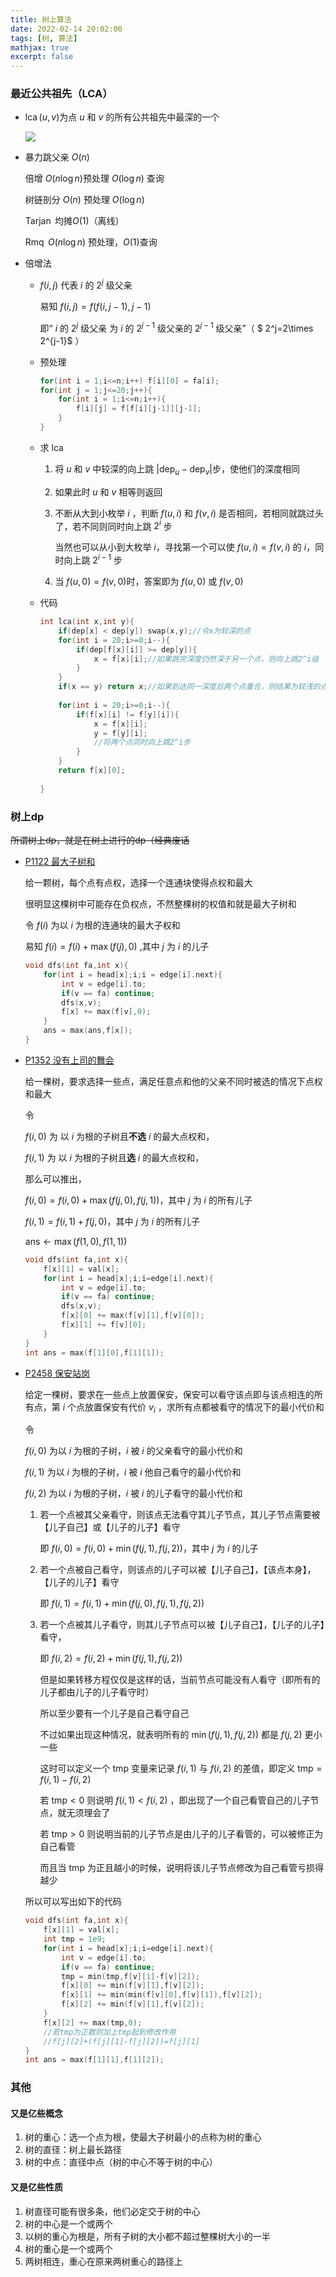 ```yaml
---
title: 树上算法
date: 2022-02-14 20:02:00
tags: [树, 算法]
mathjax: true
excerpt: false
---
```




### 最近公共祖先（LCA）

- $\operatorname{lca}(u,v)$为点 $u$ 和 $v$ 的所有公共祖先中最深的一个

  ![](https://tuchuang01-burnling.oss-cn-hangzhou.aliyuncs.com/ImgForBlog/202207122057886.png)

- 暴力跳父亲 $O(n)$

  倍增 $O(n\log n)$预处理 $O(\log n)$ 查询

  树链剖分 $O(n)$ 预处理 $O(\log n)$

  $\operatorname{Tarjan}$ 均摊$O(1)$（离线）

  $\operatorname{Rmq}$ $O(n \log n)$ 预处理，$O(1)$查询

- 倍增法

  - $f(i,j)$ 代表 $i$ 的 $2^j$ 级父亲

    易知 $f(i,j)=f(f(i,j-1),j-1)$

    即“ $i$ 的 $2^j$ 级父亲 为 $i$ 的 $2^{j-1}$ 级父亲的 $2^{j-1}$ 级父亲”（ $  2^j=2\times 2^{j-1}$ ）

  - 预处理

    ```cpp
    for(int i = 1;i<=n;i++) f[i][0] = fa[i];
    for(int j = 1;j<=20;j++){
        for(int i = 1;i<=n;i++){
            f[i][j] = f[f[i][j-1]][j-1];
        }
    }
    ```

  - 求 $\operatorname{lca}$

    1. 将 $u$ 和 $v$ 中较深的向上跳 $|\text{dep}_u-\text{dep}_v|$步，使他们的深度相同

    2. 如果此时 $u$ 和 $v$ 相等则返回

    3. 不断从大到小枚举 $i$ ，判断 $f(u,i)$ 和 $f(v,i)$ 是否相同，若相同就跳过头了，若不同则同时向上跳 $2^i$ 步

       当然也可以从小到大枚举 $i$，寻找第一个可以使 $f(u,i)=f(v,i)$ 的 $i$，同时向上跳 $2^{i-1}$ 步

    4. 当 $f(u,0)=f(v,0)$时，答案即为 $f(u,0)$ 或 $f(v,0)$

  - 代码

    ```cpp
    int lca(int x,int y){
        if(dep[x] < dep[y]) swap(x,y);//令x为较深的点
        for(int i = 20;i>=0;i--){
            if(dep[f[x][i]] >= dep[y]){
                x = f[x][i];//如果跳完深度仍然深于另一个点，则向上跳2^i级
            }
        }
        if(x == y) return x;//如果到达同一深度后两个点重合，则结果为较浅的点
        
        for(int i = 20;i>=0;i--){
            if(f[x][i] != f[y][i]){
                x = f[x][i];
                y = f[y][i];
                //将两个点同时向上跳2^i步
            }
        }
        return f[x][0];
        
    }
    ```

### 树上dp

~~所谓树上dp，就是在树上进行的dp（经典废话~~

- [P1122 最大子树和](https://www.luogu.com.cn/problem/P1122)

  给一颗树，每个点有点权，选择一个连通块使得点权和最大

  很明显这棵树中可能存在负权点，不然整棵树的权值和就是最大子树和

  令 $f(i)$ 为以 $i$ 为根的连通块的最大子权和

  易知 $f(i)=f(i)+\max(f(j),0)$ ,其中 $j$ 为 $i$ 的儿子

  ```cpp
  void dfs(int fa,int x){
      for(int i = head[x];i;i = edge[i].next){
          int v = edge[i].to;
          if(v == fa) continue;
          dfs(x,v);
          f[x] += max(f[v],0);
      }
      ans = max(ans,f[x]);
  }
  ```

- [P1352 没有上司的舞会](https://www.luogu.com.cn/problem/P1352)

  给一棵树，要求选择一些点，满足任意点和他的父亲不同时被选的情况下点权和最大

  令

   $f(i,0)$ 为 以 $i$ 为根的子树且**不选** $i$ 的最大点权和，

   $f(i,1)$ 为 以 $i$ 为根的子树且**选** $i$ 的最大点权和，

  那么可以推出，

  $f(i,0)=f(i,0)+\max(f(j,0),f(j,1))$，其中 $j$ 为 $i$ 的所有儿子

  $f(i,1)=f(i,1)+f(j,0)$，其中 $j$ 为 $i$ 的所有儿子

  $\text{ans}\gets \max(f(1,0),f(1,1))$

  ```cpp
  void dfs(int fa,int x){
      f[x][1] = val[x];
      for(int i = head[x];i;i=edge[i].next){
          int v = edge[i].to;
          if(v == fa) continue;
          dfs(x,v);
          f[x][0] += max(f[v][1],f[v][0]);
          f[x][1] += f[v][0];
      }
  }
  int ans = max(f[1][0],f[1][1]);
  ```

- [P2458 保安站岗](https://www.luogu.com.cn/problem/P2458)

  给定一棵树，要求在一些点上放置保安，保安可以看守该点即与该点相连的所有点，第 $i$ 个点放置保安有代价 $v_i$ ，求所有点都被看守的情况下的最小代价和

  令

  $f(i,0)$ 为以 $i$ 为根的子树，$i$ 被 $i$ 的父亲看守的最小代价和

  $f(i,1)$ 为以 $i$ 为根的子树，$i$ 被 $i$ 他自己看守的最小代价和

  $f(i,2)$ 为以 $i$ 为根的子树，$i$ 被 $i$ 的儿子看守的最小代价和

  1. 若一个点被其父亲看守，则该点无法看守其儿子节点，其儿子节点需要被【儿子自己】或【儿子的儿子】看守

     即 $f(i,0)=f(i,0)+\min(f(j,1),f(j,2))$，其中 $j$ 为 $i$ 的儿子

  2. 若一个点被自己看守，则该点的儿子可以被【儿子自己】，【该点本身】，【儿子的儿子】看守

     即 $f(i,1)=f(i,1)+\min(f(j,0),f(j,1),f(j,2))$

  3. 若一个点被其儿子看守，则其儿子节点可以被【儿子自己】，【儿子的儿子】看守，

     即 $f(i,2)=f(i,2)+\min(f(j,1),f(j,2))$

     但是如果转移方程仅仅是这样的话，当前节点可能没有人看守（即所有的儿子都由儿子的儿子看守时）

     所以至少要有一个儿子是自己看守自己

     不过如果出现这种情况，就表明所有的 $\min(f(j,1),f(j,2))$ 都是 $f(j,2)$ 更小一些

     这时可以定义一个 $\text{tmp}$ 变量来记录 $f(i,1)$ 与 $f(i,2)$ 的差值，即定义 $\text{tmp}=f(i,1)-f(i,2)$

     若 $\text{tmp} < 0$ 则说明 $f(i,1) < f(i,2)$ ，即出现了一个自己看管自己的儿子节点，就无须理会了

     若 $\text{tmp} > 0$ 则说明当前的儿子节点是由儿子的儿子看管的，可以被修正为自己看管

     而且当 $\text{tmp}$ 为正且越小的时候，说明将该儿子节点修改为自己看管亏损得越少

  所以可以写出如下的代码

  ```cpp
  void dfs(int fa,int x){
      f[x][1] = val[x];
      int tmp = 1e9;
      for(int i = head[x];i;i=edge[i].next){
          int v = edge[i].to;
          if(v == fa) continue;
          tmp = min(tmp,f[v][1]-f[v][2]);
          f[x][0] += min(f[v][1],f[v][2]);
          f[x][1] += min(min(f[v][0],f[v][1]),f[v][2]);
          f[x][2] += min(f[v][1],f[v][2]);
      }
      f[x][2] += max(tmp,0);
      //若tmp为正数则加上tmp起到修改作用
      //f[j][2]+(f[j][1]-f[j][2])=f[j][1]
  }
  int ans = max(f[1][1],f[1][2]);
  ```

### 其他

#### 又是亿些概念

1. 树的重心：选一个点为根，使最大子树最小的点称为树的重心
2. 树的直径：树上最长路径
3. 树的中点：直径中点（树的中心不等于树的中心）

#### 又是亿些性质

1. 树直径可能有很多条，他们必定交于树的中心
2. 树的中心是一个或两个
3. 以树的重心为根是，所有子树的大小都不超过整棵树大小的一半
4. 树的重心是一个或两个
5. 两树相连，重心在原来两树重心的路径上
